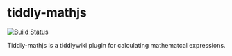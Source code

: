 # tiddly-mathjs 

[![Build Status](https://travis-ci.org/mklauber/tiddly-mathjs.svg?branch=master)](https://travis-ci.org/mklauber/tiddly-mathjs)

Tiddly-mathjs is a tiddlywiki plugin for calculating mathematcal expressions.  



